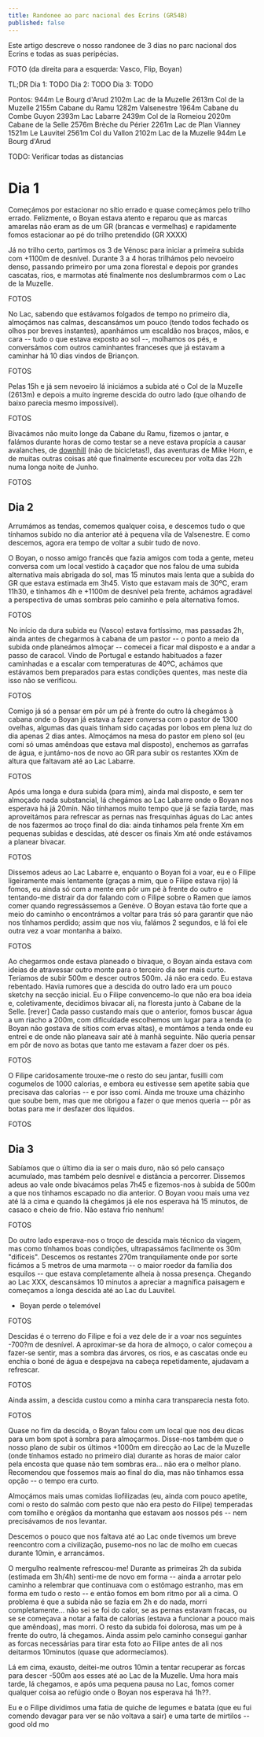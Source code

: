 ```yaml
---
title: Randonee ao parc nacional des Ecrins (GR54B)
published: false
---
```

Este artigo descreve o nosso randonee de 3 dias no parc nacional dos Ecrins e todas as suas peripécias.

FOTO
(da direita para a esquerda: Vasco, Flip, Boyan)

TL;DR
Dia 1: TODO
Dia 2: TODO
Dia 3: TODO

Pontos:
 944m Le Bourg d'Arud
2102m Lac de la Muzelle
2613m Col de la Muzelle
2155m Cabane du Ramu
1282m Valsenestre
1964m Cabane du Combe Guyon
2393m Lac Labarre
2439m Col de la Romeiou
2020m Cabane de la Selle
2576m Brèche du Périer
2261m Lac de Plan Vianney
1521m Le Lauvitel
2561m Col du Vallon
2102m Lac de la Muzelle
 944m Le Bourg d'Arud

TODO: Verificar todas as distancias


# Dia 1
Começámos por estacionar no sítio errado e quase começámos pelo trilho errado. Felizmente, o Boyan estava atento e reparou que as marcas amarelas não eram as de um GR (brancas e vermelhas) e rapidamente fomos estacionar ao pé do trilho pretendido (GR XXXX) 

Já no trilho certo, partimos os 3 de Vénosc para iniciar a primeira subida com +1100m de desnível. Durante 3 a 4 horas trilhámos pelo nevoeiro denso, passando primeiro por uma zona florestal e depois por grandes cascatas, rios, e marmotas até finalmente nos deslumbrarmos com o Lac de la Muzelle.

FOTOS

No Lac, sabendo que estávamos folgados de tempo no primeiro dia, almoçámos nas calmas, descansámos um pouco (tendo todos fechado os olhos por breves instantes), apanhámos um escaldão nos braços, mãos, e cara -- tudo o que estava exposto ao sol --, molhamos os pés, e conversámos com outros caminhantes franceses que já estavam a caminhar há 10 dias vindos de Briançon.

FOTOS

Pelas 15h e já sem nevoeiro lá iniciámos a subida até o Col de la Muzelle (2613m) e depois a muito íngreme descida do outro lado (que olhando de baixo parecia mesmo impossível). 

FOTOS

Bivacámos não muito longe da Cabane du Ramu, fizemos o jantar, e falámos durante horas de como testar se a neve estava propícia a causar avalanches, de [downhill](https://www.youtube.com/watch?v=tZlYlJGWf4w) (não de bicicletas!), das aventuras de Mike Horn, e de muitas outras coisas até que finalmente escureceu por volta das 22h numa longa noite de Junho.

FOTOS

## Dia 2
Arrumámos as tendas, comemos qualquer coisa, e descemos tudo o que tínhamos subido no dia anterior até à pequena vila de Valsenestre. E como descemos, agora era tempo de voltar a subir tudo de novo. 

O Boyan, o nosso amigo francês que fazia amigos com toda a gente, meteu conversa com um local vestido à caçador que nos falou de uma subida alternativa mais abrigada do sol, mas 15 minutos mais lenta que a subida do GR que estava estimada em 3h45. Visto que estavam mais de 30ºC, eram 11h30, e tínhamos 4h e +1100m de desnível pela frente, achámos agradável a perspectiva de umas sombras pelo caminho e pela alternativa fomos.

FOTOS

No início da dura subida eu (Vasco) estava fortíssimo, mas passadas 2h, ainda antes de chegarmos à cabana de um pastor -- o ponto a meio da subida onde planeámos almoçar -- comecei a ficar mal disposto e a andar a passo de caracol. Vindo de Portugal e estando habituados a fazer caminhadas e a escalar com temperaturas de 40ºC, achámos que estávamos bem preparados para estas condições quentes, mas neste dia isso não se verificou.

FOTOS

Comigo já só a pensar em pôr um pé à frente do outro lá chegámos à cabana onde o Boyan já estava a fazer conversa com o pastor de 1300 ovelhas, algumas das quais tinham sido caçadas por lobos em plena luz do dia apenas 2 dias antes. Almoçámos na mesa do pastor em pleno sol (eu comi só umas amêndoas que estava mal disposto), enchemos as garrafas de água, e juntámo-nos de novo ao GR para subir os restantes XXm de altura que faltavam até ao Lac Labarre. 

FOTOS

Após uma longa e dura subida (para mim), ainda mal disposto, e sem ter almoçado nada substancial, lá chegámos ao Lac Labarre onde o Boyan nos esperava há já 20min. Não tínhamos muito tempo que já se fazia tarde, mas aproveitámos para refrescar as pernas nas fresquinhas águas do Lac antes de nos fazermos ao troço final do dia: ainda tínhamos pela frente Xm em pequenas subidas e descidas, até descer os finais Xm até onde estávamos a planear bivacar.

FOTOS

Dissemos adeus ao Lac Labarre e, enquanto o Boyan foi a voar, eu e o Filipe ligeiramente mais lentamente (graças a mim, que o Filipe estava rijo) lá fomos, eu ainda só com a mente em pôr um pé à frente do outro e tentando-me distrair da dor falando com o Filipe sobre o Ramen que íamos comer quando regressássemos a Genève. O Boyan estava tão forte que a meio do caminho o encontrámos a voltar para trás só para garantir que não nos tínhamos perdido; assim que nos viu, falámos 2 segundos, e lá foi ele outra vez a voar montanha a baixo.

FOTOS

Ao chegarmos onde estava planeado o bivaque, o Boyan ainda estava com ideias de atravessar outro monte para o terceiro dia ser mais curto. Teríamos de subir 500m e descer outros 500m. Já não era cedo. Eu estava rebentado. Havia rumores que a descida do outro lado era um pouco sketchy na secção inicial. Eu o Filipe convencemo-lo que não era boa ideia e, coletivamente, decidimos bivacar ali, na floresta junto à Cabane de la Selle. [rever] Cada passo custando mais que o anterior, fomos buscar água a um riacho a 200m, com dificuldade escolhemos um lugar para a tenda (o Boyan não gostava de sítios com ervas altas), e montámos a tenda onde eu entrei e de onde não planeava sair até à manhã seguinte. Não queria pensar em pôr de novo as botas que tanto me estavam a fazer doer os pés.

FOTOS

O Filipe caridosamente trouxe-me o resto do seu jantar, fusilli com cogumelos de 1000 calorias, e embora eu estivesse sem apetite sabia que precisava das calorias -- e por isso comi. Ainda me trouxe uma cházinho que soube bem, mas que me obrigou a fazer o que menos queria -- pôr as botas para me ir desfazer dos líquidos.

FOTOS

## Dia 3
Sabíamos que o último dia ia ser o mais duro, não só pelo cansaço acumulado, mas também pelo desnível e distância a percorrer. Dissemos adeus ao vale onde bivacámos pelas 7h45 e fizemos-nos à subida de 500m a que nos tínhamos escapado no dia anterior. O Boyan voou mais uma vez até lá a cima e quando lá chegámos já ele nos esperava há 15 minutos, de casaco e cheio de frio. Não estava frio nenhum!

FOTOS

Do outro lado esperava-nos o troço de descida mais técnico da viagem, mas como tínhamos boas condições, ultrapassámos facilmente os 30m "difíceis". Descemos os restantes 270m tranquilamente onde por sorte ficámos a 5 metros de uma marmota -- o maior roedor da família dos esquilos -- que estava completamente alheia à nossa presença. Chegando ao Lac XXX, descansámos 10 minutos a apreciar a magnífica paisagem e começamos a longa descida até ao Lac du Lauvitel.
 - Boyan perde o telemóvel

FOTOS

Descidas é o terreno do Filipe e foi a vez dele de ir a voar nos seguintes -700?m de desnível. A aproximar-se da hora de almoço, o calor começou a fazer-se sentir, mas a sombra das árvores, os rios, e as cascatas onde eu enchia o boné de água e despejava na cabeça repetidamente, ajudavam a refrescar. 

FOTOS

Ainda assim, a descida custou como a minha cara transparecia nesta foto. 

FOTOS

Quase no fim da descida, o Boyan falou com um local que nos deu dicas para um bom spot à sombra para almoçarmos. Disse-nos também que o nosso plano de subir os últimos +1000m em direcção ao Lac de la Muzelle (onde tínhamos estado no primeiro dia) durante as horas de maior calor pela encosta que quase não tem sombras era... não era o melhor plano. Recomendou que fossemos mais ao final do dia, mas não tínhamos essa opção -- o tempo era curto.

Almoçámos mais umas comidas liofilizadas (eu, ainda com pouco apetite, comi o resto do salmão com pesto que não era pesto do Filipe) temperadas com tomilho e orégãos da montanha que estavam aos nossos pés -- nem precisávamos de nos levantar.

Descemos o pouco que nos faltava até ao Lac onde tivemos um breve reencontro com a civilização, pusemo-nos no lac de molho em cuecas durante 10min, e arrancámos.

O mergulho realmente refrescou-me! Durante as primeiras 2h da subida (estimada em 3h/4h) senti-me de novo em forma -- ainda a arrotar pelo caminho a relembrar que continuava com o estômago estranho, mas em forma em tudo o resto -- e então fomos em bom ritmo por ali a cima. O problema é que a subida não se fazia em 2h e do nada, morri completamente... não sei se foi do calor, se as pernas estavam fracas, ou se se começava a notar a falta de calorias (estava a funcionar a pouco mais que amêndoas), mas morri. O resto da subida foi dolorosa, mas um pe à frente do outro, lá chegamos. Ainda assim pelo caminho consegui ganhar as forcas necessárias para tirar esta foto ao Filipe antes de ali nos deitarmos 10minutos (quase que adormecíamos).

Lá em cima, exausto, deitei-me outros 10min a tentar recuperar as forcas para descer -500m aos esses até ao Lac de la Muzelle. Uma hora mais tarde, lá chegamos, e após uma pequena pausa no Lac, fomos comer qualquer coisa ao refúgio onde o Boyan nos esperava há 1h??. 

Eu e o Filipe dividimos uma fatia de quiche de legumes e batata (que eu fui comendo devagar para ver se não voltava a sair) e uma tarte de mirtilos -- good old mo
